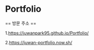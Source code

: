 # Portfolio
== 방문 주소 == 

1.https://juwanpark95.github.io/Portfolio/

2.https://juwan-portfolio.now.sh/
